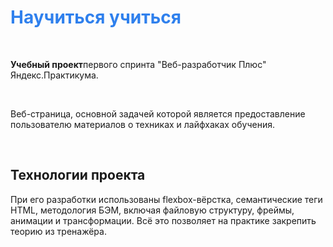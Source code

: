 <h1 style="color:#2F80ED;">Научиться учиться</h1>
<br>
<p><strong>Учебный проект</Strong>первого спринта "Веб-разработчик Плюс" Яндекс.Практикума.</p>
<br>
<p>Веб-страница, основной задачей которой является предоставление пользователю материалов о техниках и лайфхаках обучения.</p>
 <br>
 <h2>Технологии проекта</h2>
 <p>При его разработки использованы flexbox-вёрстка, семантические теги HTML, методология БЭМ, включая файловую структуру, фреймы, анимации и трансформации. Всё это позволяет на практике закрепить теорию из тренажёра.</p>

